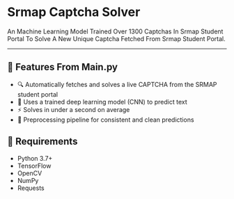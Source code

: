# Srmap Captcha Solver

An Machine Learning Model Trained Over 1300 Captchas In Srmap Student Portal To Solve A New Unique Captcha Fetched From Srmap Student Portal.

---

## 📌 Features From Main.py

- 🔍 Automatically fetches and solves a live CAPTCHA from the SRMAP student portal
- 🧠 Uses a trained deep learning model (CNN) to predict text
- ⚡ Solves in under a second on average
- 🎯 Preprocessing pipeline for consistent and clean predictions

## 🔧 Requirements

- Python 3.7+
- TensorFlow
- OpenCV
- NumPy
- Requests
